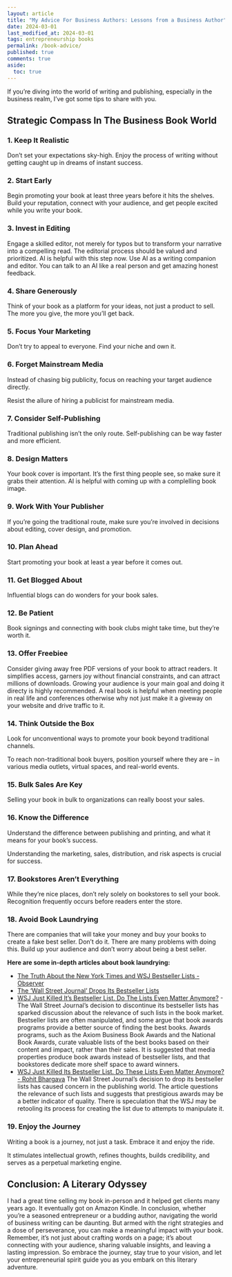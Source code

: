 ```yaml
---
layout: article
title: "My Advice For Business Authors: Lessons from a Business Author"
date: 2024-03-01
last_modified_at: 2024-03-01
tags: entrepreneurship books
permalink: /book-advice/
published: true
comments: true
aside:
  toc: true
---
```

If you’re diving into the world of writing and publishing, especially in the business realm, I’ve got some tips to share with you.
<!--more--> 
## Strategic Compass In The Business  Book World

### 1. Keep It Realistic

Don’t set your expectations sky-high. Enjoy the process of writing without getting caught up in dreams of instant success.

### 2. Start Early

Begin promoting your book at least three years before it hits the shelves. Build your reputation, connect with your audience, and get people excited while you write your book.

### 3. Invest in Editing

Engage a skilled editor, not merely for typos but to transform your narrative into a compelling read. The editorial process should be valued and prioritized. AI is helpful with this step now. Use AI as a writing companion and editor. You can talk to an AI like a real person and get amazing honest feedback.

### 4. Share Generously

Think of your book as a platform for your ideas, not just a product to sell. The more you give, the more you’ll get back.

### 5. Focus Your Marketing

Don’t try to appeal to everyone. Find your niche and own it.

### 6. Forget Mainstream Media

Instead of chasing big publicity, focus on reaching your target audience directly.

Resist the allure of hiring a publicist for mainstream media. 

### 7. Consider Self-Publishing

Traditional publishing isn’t the only route. Self-publishing can be way faster and more efficient.

### 8. Design Matters

Your book cover is important. It’s the first thing people see, so make sure it grabs their attention. AI is helpful with coming up with a complelling book image.

### 9. Work With Your Publisher

If you’re going the traditional route, make sure you’re involved in decisions about editing, cover design, and promotion.

### 10. Plan Ahead

Start promoting your book at least a year before it comes out.

### 11. Get Blogged About

Influential blogs can do wonders for your book sales.

### 12. Be Patient

Book signings and connecting with book clubs might take time, but they’re worth it.

### 13. Offer Freebiee

Consider giving away free PDF versions of your book to attract readers. It simplifies access, garners joy without financial constraints, and can attract millions of downloads. Growing your audience is your main goal and doing it directy is highly recommended. A real book is helpful when meeting people in real life and conferences otherwise why not just make it a giveway on your website and drive traffic to it.

### 14. Think Outside the Box

Look for unconventional ways to promote your book beyond traditional channels.

To reach non-traditional book buyers, position yourself where they are – in various media outlets, virtual spaces, and real-world events.

### 15. Bulk Sales Are Key

Selling your book in bulk to organizations can really boost your sales.

### 16. Know the Difference

Understand the difference between publishing and printing, and what it means for your book’s success.

Understanding the marketing, sales, distribution, and risk aspects is crucial for success.

### 17. Bookstores Aren’t Everything

While they’re nice places, don’t rely solely on bookstores to sell your book. Recognition frequently occurs before readers enter the store.

### 18. Avoid Book Laundrying

There are companies that will take your money and buy your books to create a fake best seller. Don’t do it. There are many problems with doing this. Build up your audience and don’t worry about being a best seller.

**Here are some in-depth articles about book laundrying:**
- [The Truth About the New York Times and WSJ Bestseller Lists - Observer](https://observer.com/2016/02/the-truth-about-the-new-york-times-and-wall-street-journal-bestseller-lists/)
- [The ‘Wall Street Journal’ Drops Its Bestseller Lists](https://www.publishersweekly.com/pw/by-topic/industry-news/publishing-and-marketing/article/93663-the-wall-street-journal-drops-its-bestseller-lists.html)
- [WSJ Just Killed It’s Bestseller List. Do The Lists Even Matter Anymore?](https://www.linkedin.com/pulse/wsj-just-killed-its-bestseller-list-do-lists-even-matter-bhargava-kwfoe/) - The Wall Street Journal’s decision to discontinue its bestseller lists has sparked discussion about the relevance of such lists in the book market. Bestseller lists are often manipulated, and some argue that book awards programs provide a better source of finding the best books. Awards programs, such as the Axiom Business Book Awards and the National Book Awards, curate valuable lists of the best books based on their content and impact, rather than their sales. It is suggested that media properties produce book awards instead of bestseller lists, and that bookstores dedicate more shelf space to award winners.
- [WSJ Just Killed Its Bestseller List. Do These Lists Even Matter Anymore? - Rohit Bhargava](https://rohitbhargava.com/wsj-just-killed-its-bestseller-list-do-these-lists-even-matter-anymore/) The Wall Street Journal’s decision to drop its bestseller lists has caused concern in the publishing world. The article questions the relevance of such lists and suggests that prestigious awards may be a better indicator of quality. There is speculation that the WSJ may be retooling its process for creating the list due to attempts to manipulate it.

### 19. Enjoy the Journey

Writing a book is a journey, not just a task. Embrace it and enjoy the ride.

It stimulates intellectual growth, refines thoughts, builds credibility, and serves as a perpetual marketing engine.

## Conclusion: A Literary Odyssey
I had a great time selling my book in-person and it helped get clients many years ago. It eventually got on Amazon Kindle.
In conclusion, whether you’re a seasoned entrepreneur or a budding author, navigating the world of business writing can be daunting. But armed with the right strategies and a dose of perseverance, you can make a meaningful impact with your book. Remember, it’s not just about crafting words on a page; it’s about connecting with your audience, sharing valuable insights, and leaving a lasting impression. So embrace the journey, stay true to your vision, and let your entrepreneurial spirit guide you as you embark on this literary adventure.